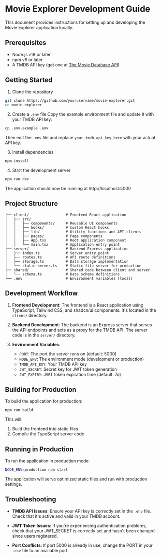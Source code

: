 # Movie Explorer Development Guide

This document provides instructions for setting up and developing the Movie Explorer application locally.

## Prerequisites

- Node.js v18 or later
- npm v9 or later
- A TMDB API key (get one at [The Movie Database API](https://www.themoviedb.org/settings/api))

## Getting Started

1. Clone the repository
```bash
git clone https://github.com/yourusername/movie-explorer.git
cd movie-explorer
```

2. Create a `.env` file
Copy the example environment file and update it with your TMDB API key:
```bash
cp .env.example .env
```
Then edit the `.env` file and replace `your_tmdb_api_key_here` with your actual API key.

3. Install dependencies
```bash
npm install
```

4. Start the development server
```bash
npm run dev
```

The application should now be running at http://localhost:5000

## Project Structure

```
├── client/                 # Frontend React application
│   ├── src/
│   │   ├── components/     # Reusable UI components
│   │   ├── hooks/          # Custom React hooks
│   │   ├── lib/            # Utility functions and API clients
│   │   ├── pages/          # Page components
│   │   ├── App.tsx         # Root application component
│   │   └── main.tsx        # Application entry point
├── server/                 # Backend Express application
│   ├── index.ts            # Server entry point
│   ├── routes.ts           # API route definitions
│   ├── storage.ts          # Data storage implementation
│   └── static-server.ts    # Static file server for production
├── shared/                 # Shared code between client and server
│   └── schema.ts           # Data schema definitions
└── .env                    # Environment variables (local)
```

## Development Workflow

1. **Frontend Development**: The frontend is a React application using TypeScript, Tailwind CSS, and shadcn/ui components. It's located in the `client/` directory.

2. **Backend Development**: The backend is an Express server that serves the API endpoints and acts as a proxy for the TMDB API. The server code is in the `server/` directory.

3. **Environment Variables**: 
   - `PORT`: The port the server runs on (default: 5000)
   - `NODE_ENV`: The environment mode (development or production)
   - `TMDB_API_KEY`: Your TMDB API key
   - `JWT_SECRET`: Secret key for JWT token generation
   - `JWT_EXPIRY`: JWT token expiration time (default: 7d)

## Building for Production

To build the application for production:

```bash
npm run build
```

This will:
1. Build the frontend into static files
2. Compile the TypeScript server code

## Running in Production

To run the application in production mode:

```bash
NODE_ENV=production npm start
```

The application will serve optimized static files and run with production settings.

## Troubleshooting

- **TMDB API Issues**: Ensure your API key is correctly set in the `.env` file. Check that it's active and valid in your TMDB account.

- **JWT Token Issues**: If you're experiencing authentication problems, check that your JWT_SECRET is correctly set and hasn't been changed since users registered.

- **Port Conflicts**: If port 5000 is already in use, change the PORT in your `.env` file to an available port.